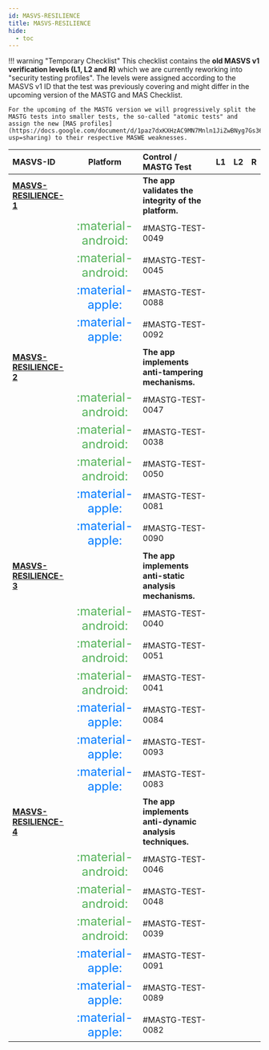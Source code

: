 ```yaml
---
id: MASVS-RESILIENCE
title: MASVS-RESILIENCE
hide:
  - toc
---
```


!!! warning "Temporary Checklist"
    This checklist contains the **old MASVS v1 verification levels (L1, L2 and R)** which we are currently reworking into "security testing profiles". The levels were assigned according to the MASVS v1 ID that the test was previously covering and might differ in the upcoming version of the MASTG and MAS Checklist.

    For the upcoming of the MASTG version we will progressively split the MASTG tests into smaller tests, the so-called "atomic tests" and assign the new [MAS profiles](https://docs.google.com/document/d/1paz7dxKXHzAC9MN7Mnln1JiZwBNyg7Gs364AJ6KudEs/edit?usp=sharing) to their respective MASWE weaknesses.
| MASVS-ID                                                     |                                                                     Platform                                                                      | Control / MASTG Test                                                                                          |  L1  |  L2  |                                         R                                         |
|:-------------------------------------------------------------|:-------------------------------------------------------------------------------------------------------------------------------------------------:|:--------------------------------------------------------------------------------------------------------------|:----:|:----:|:---------------------------------------------------------------------------------:|
| **[MASVS-RESILIENCE-1](/MASVS/controls/MASVS-RESILIENCE-1)** |                                                                                                                                                   | **The app validates the integrity of the platform.**                                                          |      |      |                                                                                   |
|                                                              | <span style="font-size: x-large; color: #54b259;" title="Android"> :material-android: </span><span style="display: none;">platform:android</span> | #MASTG-TEST-0049                           |      |      | <span class="mas-dot-orange"></span><span style="display: none;">profile:R</span> |
|                                                              | <span style="font-size: x-large; color: #54b259;" title="Android"> :material-android: </span><span style="display: none;">platform:android</span> | #MASTG-TEST-0045                               |      |      | <span class="mas-dot-orange"></span><span style="display: none;">profile:R</span> |
|                                                              |      <span style="font-size: x-large; color: #007aff;" title="iOS"> :material-apple: </span><span style="display: none;">platform:ios</span>      | #MASTG-TEST-0088                              |      |      | <span class="mas-dot-orange"></span><span style="display: none;">profile:R</span> |
|                                                              |      <span style="font-size: x-large; color: #007aff;" title="iOS"> :material-apple: </span><span style="display: none;">platform:ios</span>      | #MASTG-TEST-0092                               |      |      | <span class="mas-dot-orange"></span><span style="display: none;">profile:R</span> |
| **[MASVS-RESILIENCE-2](/MASVS/controls/MASVS-RESILIENCE-2)** |                                                                                                                                                   | **The app implements anti-tampering mechanisms.**                                                             |      |      |                                                                                   |
|                                                              | <span style="font-size: x-large; color: #54b259;" title="Android"> :material-android: </span><span style="display: none;">platform:android</span> | #MASTG-TEST-0047                        |      |      | <span class="mas-dot-orange"></span><span style="display: none;">profile:R</span> |
|                                                              | <span style="font-size: x-large; color: #54b259;" title="Android"> :material-android: </span><span style="display: none;">platform:android</span> | #MASTG-TEST-0038          |      |      | <span class="mas-dot-orange"></span><span style="display: none;">profile:R</span> |
|                                                              | <span style="font-size: x-large; color: #54b259;" title="Android"> :material-android: </span><span style="display: none;">platform:android</span> | #MASTG-TEST-0050                     |      |      | <span class="mas-dot-orange"></span><span style="display: none;">profile:R</span> |
|                                                              |      <span style="font-size: x-large; color: #007aff;" title="iOS"> :material-apple: </span><span style="display: none;">platform:ios</span>      | #MASTG-TEST-0081              |      |      | <span class="mas-dot-orange"></span><span style="display: none;">profile:R</span> |
|                                                              |      <span style="font-size: x-large; color: #007aff;" title="iOS"> :material-apple: </span><span style="display: none;">platform:ios</span>      | #MASTG-TEST-0090                            |      |      | <span class="mas-dot-orange"></span><span style="display: none;">profile:R</span> |
| **[MASVS-RESILIENCE-3](/MASVS/controls/MASVS-RESILIENCE-3)** |                                                                                                                                                   | **The app implements anti-static analysis mechanisms.**                                                       |      |      |                                                                                   |
|                                                              | <span style="font-size: x-large; color: #54b259;" title="Android"> :material-android: </span><span style="display: none;">platform:android</span> | #MASTG-TEST-0040                        |      |      | <span class="mas-dot-orange"></span><span style="display: none;">profile:R</span> |
|                                                              | <span style="font-size: x-large; color: #54b259;" title="Android"> :material-android: </span><span style="display: none;">platform:android</span> | #MASTG-TEST-0051                                  |      |      | <span class="mas-dot-orange"></span><span style="display: none;">profile:R</span> |
|                                                              | <span style="font-size: x-large; color: #54b259;" title="Android"> :material-android: </span><span style="display: none;">platform:android</span> | #MASTG-TEST-0041 |      |      | <span class="mas-dot-orange"></span><span style="display: none;">profile:R</span> |
|                                                              |      <span style="font-size: x-large; color: #007aff;" title="iOS"> :material-apple: </span><span style="display: none;">platform:ios</span>      | #MASTG-TEST-0084     |      |      | <span class="mas-dot-orange"></span><span style="display: none;">profile:R</span> |
|                                                              |      <span style="font-size: x-large; color: #007aff;" title="iOS"> :material-apple: </span><span style="display: none;">platform:ios</span>      | #MASTG-TEST-0093                                      |      |      | <span class="mas-dot-orange"></span><span style="display: none;">profile:R</span> |
|                                                              |      <span style="font-size: x-large; color: #007aff;" title="iOS"> :material-apple: </span><span style="display: none;">platform:ios</span>      | #MASTG-TEST-0083                            |      |      | <span class="mas-dot-orange"></span><span style="display: none;">profile:R</span> |
| **[MASVS-RESILIENCE-4](/MASVS/controls/MASVS-RESILIENCE-4)** |                                                                                                                                                   | **The app implements anti-dynamic analysis techniques.**                                                      |      |      |                                                                                   |
|                                                              | <span style="font-size: x-large; color: #54b259;" title="Android"> :material-android: </span><span style="display: none;">platform:android</span> | #MASTG-TEST-0046                     |      |      | <span class="mas-dot-orange"></span><span style="display: none;">profile:R</span> |
|                                                              | <span style="font-size: x-large; color: #54b259;" title="Android"> :material-android: </span><span style="display: none;">platform:android</span> | #MASTG-TEST-0048          |      |      | <span class="mas-dot-orange"></span><span style="display: none;">profile:R</span> |
|                                                              | <span style="font-size: x-large; color: #54b259;" title="Android"> :material-android: </span><span style="display: none;">platform:android</span> | #MASTG-TEST-0039                |      |      | <span class="mas-dot-orange"></span><span style="display: none;">profile:R</span> |
|                                                              |      <span style="font-size: x-large; color: #007aff;" title="iOS"> :material-apple: </span><span style="display: none;">platform:ios</span>      | #MASTG-TEST-0091              |      |      | <span class="mas-dot-orange"></span><span style="display: none;">profile:R</span> |
|                                                              |      <span style="font-size: x-large; color: #007aff;" title="iOS"> :material-apple: </span><span style="display: none;">platform:ios</span>      | #MASTG-TEST-0089                         |      |      | <span class="mas-dot-orange"></span><span style="display: none;">profile:R</span> |
|                                                              |      <span style="font-size: x-large; color: #007aff;" title="iOS"> :material-apple: </span><span style="display: none;">platform:ios</span>      | #MASTG-TEST-0082                    |      |      | <span class="mas-dot-orange"></span><span style="display: none;">profile:R</span> |

<br><br>
